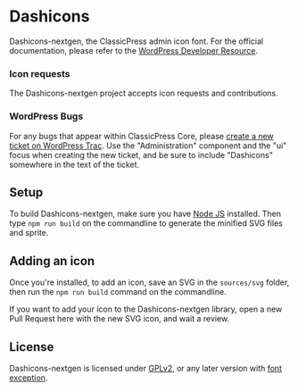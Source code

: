 # Dashicons

Dashicons-nextgen, the ClassicPress admin icon font. For the official documentation, please refer to the [WordPress Developer Resource](https://developer.wordpress.org/resource/dashicons/).


### Icon requests

The Dashicons-nextgen project accepts icon requests and contributions.


### WordPress Bugs

For any bugs that appear within ClassicPress Core, please [create a new ticket on WordPress Trac](https://core.trac.wordpress.org/newticket). Use the "Administration" component and the "ui" focus when creating the new ticket, and be sure to include "Dashicons" somewhere in the text of the ticket.


## Setup

To build Dashicons-nextgen, make sure you have <a href="https://nodejs.org">Node JS</a> installed. Then type `npm run build` on the commandline to generate the minified SVG files and sprite.


## Adding an icon

Once you're installed, to add an icon, save an SVG in the `sources/svg` folder, then run the `npm run build` command on the commandline.

If you want to add your icon to the Dashicons-nextgen library, open a new Pull Request here with the new SVG icon, and wait a review.


## License

Dashicons-nextgen is licensed under [GPLv2](http://www.gnu.org/licenses/gpl-2.0.html), or any later version with [font exception](http://www.gnu.org/licenses/gpl-faq.html#FontException).

